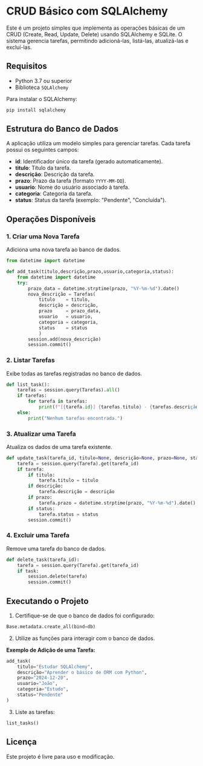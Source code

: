 # CRUD Básico com SQLAlchemy

Este é um projeto simples que implementa as operações básicas de um CRUD (Create, Read, Update, Delete) usando SQLAlchemy e SQLite. O sistema gerencia tarefas, permitindo adicioná-las, listá-las, atualizá-las e excluí-las.

## Requisitos

- Python 3.7 ou superior
- Biblioteca `SQLAlchemy`

Para instalar o SQLAlchemy:
```bash
pip install sqlalchemy
```

## Estrutura do Banco de Dados

A aplicação utiliza um modelo simples para gerenciar tarefas. Cada tarefa possui os seguintes campos:

- **id**: Identificador único da tarefa (gerado automaticamente).
- **titulo**: Título da tarefa.
- **descrição**: Descrição da tarefa.
- **prazo**: Prazo da tarefa (formato `YYYY-MM-DD`).
- **usuario**: Nome do usuário associado à tarefa.
- **categoria**: Categoria da tarefa.
- **status**: Status da tarefa (exemplo: "Pendente", "Concluída").

## Operações Disponíveis

### 1. Criar uma Nova Tarefa
Adiciona uma nova tarefa ao banco de dados.
```python
from datetime import datetime

def add_task(titulo,descrição,prazo,usuario,categoria,status): 
    from datetime import datetime
    try:
        prazo_data = datetime.strptime(prazo, "%Y-%m-%d").date()
        nova_descrição = Tarefas(
            titulo    = titulo, 
            descrição = descrição, 
            prazo     = prazo_data,
            usuario   = usuario,
            categoria = categoria,
            status    = status
            )
        session.add(nova_descrição)
        session.commit()
```

### 2. Listar Tarefas
Exibe todas as tarefas registradas no banco de dados.
```python
def list_task():
    tarefas = session.query(Tarefas).all()
    if tarefas:
        for tarefa in tarefas: 
            print(f"[{tarefa.id}] {tarefas.titulo} - {tarefas.descrição} (Prazo: {tarefas.prazo})")
    else:
        print("Nenhum tarefas encontrada.")
```

### 3. Atualizar uma Tarefa
Atualiza os dados de uma tarefa existente.
```python
def update_task(tarefa_id, titulo=None, descrição=None, prazo=None, status=None):
    tarefa = session.query(Tarefa).get(tarefa_id)
    if tarefa:
        if titulo:
            tarefa.titulo = titulo
        if descrição:
            tarefa.descrição = descrição
        if prazo:
            tarefa.prazo = datetime.strptime(prazo, "%Y-%m-%d").date()
        if status:
            tarefa.status = status
        session.commit()
```

### 4. Excluir uma Tarefa
Remove uma tarefa do banco de dados.
```python
def delete_task(tarefa_id):
    tarefa = session.query(Tarefa).get(tarefa_id)
    if task:
        session.delete(tarefa)
        session.commit()
```

## Executando o Projeto

1. Certifique-se de que o banco de dados foi configurado:
```python
Base.metadata.create_all(bind=db)
```

2. Utilize as funções para interagir com o banco de dados.

**Exemplo de Adição de uma Tarefa:**
```python
add_task(
    titulo="Estudar SQLAlchemy",
    descrição="Aprender o básico de ORM com Python",
    prazo="2024-12-20",
    usuario="João",
    categoria="Estudo",
    status="Pendente"
)
```

3. Liste as tarefas:
```python
list_tasks()
```

## Licença
Este projeto é livre para uso e modificação.

